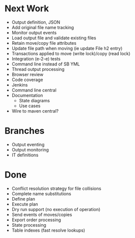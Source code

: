 
# Next Work
- Output definition, JSON
- Add original file name tracking
- Monitor output events
- Load output file and validate existing files
- Retain move/copy file attributes
- Update file path when moving (ie update File h2 entry)
- Transactions applied to move (write lock)/copy (read lock)
- Integration (e-2-e) tests
- Command line instead of SB YML
- Thread output processing
- Browser review
- Code coverage
- Jenkins
- Command line central
- Documentation
  - State diagrams
  - Use cases
- Wire to maven central?

# Branches 
- Output eventing
- Output monitoring
- IT definitions

# Done 
- Conflict resolution strategy for file collisions
- Complete name substitutions 
- Define plan
- Execute plan
- Dry run support (no execution of operation)
- Send events of moves/copies
- Export order processing
- State processing
- Table indexes (fast resolve lookups)